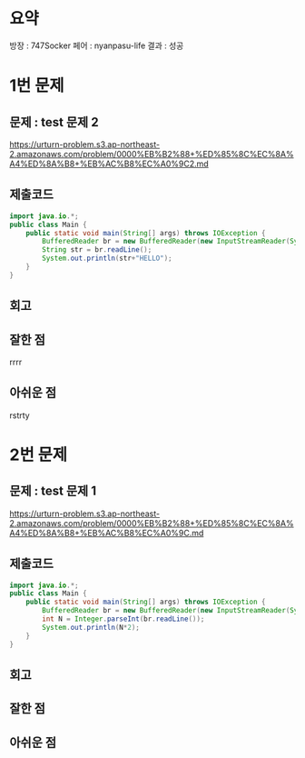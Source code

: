 # 요약
방장 : 747Socker
페어 : nyanpasu-life
결과 : 성공

# 1번 문제
## 문제 : test 문제 2
https://urturn-problem.s3.ap-northeast-2.amazonaws.com/problem/0000%EB%B2%88+%ED%85%8C%EC%8A%A4%ED%8A%B8+%EB%AC%B8%EC%A0%9C2.md

## 제출코드
```JAVA
import java.io.*;
public class Main {
    public static void main(String[] args) throws IOException {
        BufferedReader br = new BufferedReader(new InputStreamReader(System.in));
        String str = br.readLine();
        System.out.println(str+"HELLO");
    }
}
```

## 회고 
## 잘한 점 
rrrr
## 아쉬운 점 
rstrty

# 2번 문제
## 문제 : test 문제 1
https://urturn-problem.s3.ap-northeast-2.amazonaws.com/problem/0000%EB%B2%88+%ED%85%8C%EC%8A%A4%ED%8A%B8+%EB%AC%B8%EC%A0%9C.md

## 제출코드
```JAVA
import java.io.*;
public class Main {
    public static void main(String[] args) throws IOException {
        BufferedReader br = new BufferedReader(new InputStreamReader(System.in));
        int N = Integer.parseInt(br.readLine());
        System.out.println(N*2);
    }
}

```

## 회고 
## 잘한 점 

## 아쉬운 점 


